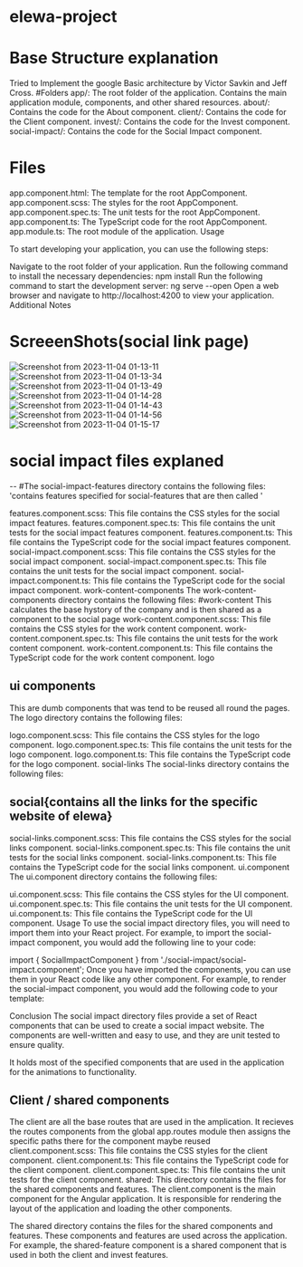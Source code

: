 # elewa-project

# Base Structure explanation 
Tried to Implement the google Basic architecture by Victor Savkin and Jeff Cross.
#Folders
app/: The root folder of the application. Contains the main application module, components, and other shared resources.
about/: Contains the code for the About component.
client/: Contains the code for the Client component.
invest/: Contains the code for the Invest component.
social-impact/: Contains the code for the Social Impact component.
# Files
app.component.html: The template for the root AppComponent.
app.component.scss: The styles for the root AppComponent.
app.component.spec.ts: The unit tests for the root AppComponent.
app.component.ts: The TypeScript code for the root AppComponent.
app.module.ts: The root module of the application.
Usage

To start developing your application, you can use the following steps:

Navigate to the root folder of your application.
Run the following command to install the necessary dependencies:
npm install
Run the following command to start the development server:
ng serve --open
Open a web browser and navigate to http://localhost:4200 to view your application.
Additional Notes

# ScreeenShots(social link page)
![Screenshot from 2023-11-04 01-13-11](https://github.com/afrikhana/elewa-project/assets/126652969/b16d4d2f-98b7-498b-a382-ddeaf0e5741b)
![Screenshot from 2023-11-04 01-13-34](https://github.com/afrikhana/elewa-project/assets/126652969/bc380281-e08a-442b-9bc0-25672a5110d0)
![Screenshot from 2023-11-04 01-13-49](https://github.com/afrikhana/elewa-project/assets/126652969/f2bc8814-a92b-4433-81d1-e73570fe4462)
![Screenshot from 2023-11-04 01-14-28](https://github.com/afrikhana/elewa-project/assets/126652969/414c6b53-16f5-40bc-b04a-74d150883b57)
![Screenshot from 2023-11-04 01-14-43](https://github.com/afrikhana/elewa-project/assets/126652969/0918b660-8818-4cab-858c-651a97f8ee97)
![Screenshot from 2023-11-04 01-14-56](https://github.com/afrikhana/elewa-project/assets/126652969/6a193056-8b2b-4d86-b96e-36d5b6c7e436)
![Screenshot from 2023-11-04 01-15-17](https://github.com/afrikhana/elewa-project/assets/126652969/783db95d-7c20-46ad-a173-8d33f4cb6276)

# social impact files explaned
-- #The social-impact-features directory contains the following files:
'contains features specified for social-features that are then called '

features.component.scss: This file contains the CSS styles for the social impact features.
features.component.spec.ts: This file contains the unit tests for the social impact features component.
features.component.ts: This file contains the TypeScript code for the social impact features component.
social-impact.component.scss: This file contains the CSS styles for the social impact component.
social-impact.component.spec.ts: This file contains the unit tests for the social impact component.
social-impact.component.ts: This file contains the TypeScript code for the social impact component.
work-content-components
The work-content-components directory contains the following files:
#work-content
This calculates the base hystory of the company and is then shared as a component to the social page
work-content.component.scss: This file contains the CSS styles for the work content component.
work-content.component.spec.ts: This file contains the unit tests for the work content component.
work-content.component.ts: This file contains the TypeScript code for the work content component.
logo
## ui components
This are dumb components that was tend to be reused all round the pages.
The logo directory contains the following files:

logo.component.scss: This file contains the CSS styles for the logo component.
logo.component.spec.ts: This file contains the unit tests for the logo component.
logo.component.ts: This file contains the TypeScript code for the logo component.
social-links
The social-links directory contains the following files:
## social{contains all the links for the specific website of elewa}
social-links.component.scss: This file contains the CSS styles for the social links component.
social-links.component.spec.ts: This file contains the unit tests for the social links component.
social-links.component.ts: This file contains the TypeScript code for the social links component.
ui.component
The ui.component directory contains the following files:

ui.component.scss: This file contains the CSS styles for the UI component.
ui.component.spec.ts: This file contains the unit tests for the UI component.
ui.component.ts: This file contains the TypeScript code for the UI component.
Usage
To use the social impact directory files, you will need to import them into your React project. For example, to import the social-impact component, you would add the following line to your code:

import { SocialImpactComponent } from './social-impact/social-impact.component';
Once you have imported the components, you can use them in your React code like any other component. For example, to render the social-impact component, you would add the following code to your template:

<SocialImpactComponent />
Conclusion
The social impact directory files provide a set of React components that can be used to create a social impact website. The components are well-written and easy to use, and they are unit tested to ensure quality.

It holds most of the specified components that are used in the application for the animations to functionality.

## Client / shared components
The client are all the base routes that are used in the amplication. It recieves the routes components from the global app.routes  module then assigns the specific paths there for the component maybe reused
client.component.scss: This file contains the CSS styles for the client component.
client.component.ts: This file contains the TypeScript code for the client component.
client.component.spec.ts: This file contains the unit tests for the client component.
shared: This directory contains the files for the shared components and features.
The client.component is the main component for the Angular application. It is responsible for rendering the layout of the application and loading the other components.


The shared directory contains the files for the shared components and features. These components and features are used across the application. For example, the shared-feature component is a shared component that is used in both the client and invest features.

